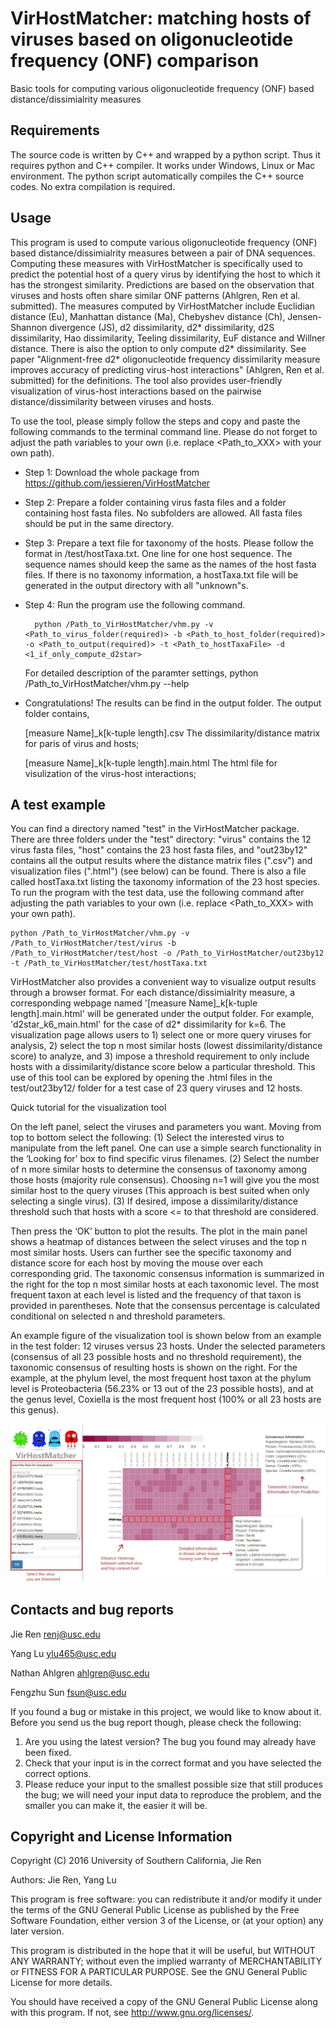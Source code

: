 VirHostMatcher: matching hosts of viruses based on oligonucleotide frequency (ONF) comparison
===========

Basic tools for computing various oligonucleotide frequency (ONF) based distance/dissimialrity measures


Requirements
---------------

The source code is written by C++ and wrapped by a python script. Thus it requires python and C++ compiler. It works under Windows, Linux or Mac environment. The python script automatically compiles the C++ source codes. No extra compilation is required.  


Usage
---------------

This program is used to compute various oligonucleotide frequency (ONF) based distance/dissimialrity measures between a pair of DNA sequences. Computing these measures with VirHostMatcher is specifically used to predict the potential host of a query virus by identifying the host to which it has the strongest similarity. Predictions are based on the observation that viruses and hosts often share similar ONF patterns (Ahlgren, Ren et al. submitted). The measures computed by VirHostMatcher include Euclidian distance (Eu), Manhattan distance (Ma), Chebyshev distance (Ch), Jensen-Shannon divergence (JS), d2 dissimilarity, d2\* dissimilarity, d2S dissimilarity, Hao dissimilarity, Teeling dissimilarity, EuF distance and Willner distance. There is also the option to only compute d2* dissimilarity. See paper "Alignment-free d2\* oligonucleotide frequency dissimilarity measure improves accuracy of predicting virus-host interactions" (Ahlgren, Ren et al. submitted) for the definitions. The tool also provides user-friendly visualization of virus-host interactions based on the pairwise distance/dissimilarity between viruses and hosts. 

To use the tool, please simply follow the steps and copy and paste the following commands to the terminal command line. Please do not forget to adjust the path variables to your own (i.e. replace \<Path_to_XXX\> with your own path). 

* Step 1: Download the whole package from https://github.com/jessieren/VirHostMatcher

* Step 2: Prepare a folder containing virus fasta files and a folder containing host fasta files. No subfolders are allowed. All fasta files should be put in the same directory.

* Step 3: Prepare a text file for taxonomy of the hosts. Please follow the format in /test/hostTaxa.txt. One line for one host sequence. The sequence names should keep the same as the names of the host fasta files. 
	If there is no taxonomy information, a hostTaxa.txt file will be generated in the output directory with all "unknown"s.

* Step 4: Run the program use the following command. 

		python /Path_to_VirHostMatcher/vhm.py -v <Path_to_virus_folder(required)> -b <Path_to_host_folder(required)> -o <Path_to_output(required)> -t <Path_to_hostTaxaFile> -d <1_if_only_compute_d2star>

	For detailed description of the paramter settings,
		python /Path_to_VirHostMatcher/vhm.py --help 

* Congratulations! The results can be find in the output folder. The output folder contains,

	[measure Name]_k[k-tuple length].csv	The dissimilarity/distance matrix for paris of virus and hosts;

	[measure Name]_k[k-tuple length].main.html	The html file for visulization of the virus-host interactions;
	

A test example
---------------

You can find a directory named "test" in the VirHostMatcher package. There are three folders under the "test" directory: "virus" contains the 12 virus fasta files, "host" contains the 23 host fasta files, and "out23by12" contains all the output results where the distance matrix files (".csv") and visualization files (".html") (see below) can be found. There is also a file called hostTaxa.txt listing the taxonomy information of the 23 host species. To run the program with the test data, use the following command after adjusting the path variables to your own (i.e. replace \<Path_to_XXX\> with your own path). 

	python /Path_to_VirHostMatcher/vhm.py -v /Path_to_VirHostMatcher/test/virus -b /Path_to_VirHostMatcher/test/host -o /Path_to_VirHostMatcher/out23by12 -t /Path_to_VirHostMatcher/test/hostTaxa.txt


VirHostMatcher also provides a convenient way to visualize output results through a browser format. For each distance/dissimialrity measure, a corresponding webpage named '[measure Name]_k[k-tuple length].main.html' will be generated under the output folder. For example, 'd2star_k6_main.html' for the case of d2* dissimilarity for k=6. The visualization page allows users to 1) select one or more query viruses for analysis, 2) select the top n most similar hosts (lowest dissimilarity/distance score) to analyze, and 3) impose a threshold requirement to only include hosts with a dissimilarity/distance score below a particular threshold.
This use of this tool can be explored by opening the .html files in the test/out23by12/ folder for a test case of 23 query viruses and 12 hosts.

Quick tutorial for the visualization tool

On the left panel, select the viruses and parameters you want. Moving from top to bottom select the following:
(1) Select the interested virus to manipulate from the left panel. One can use a simple search functionality in the ‘Looking for’ box to find specific virus filenames.
(2) Select the number of n more similar hosts to determine the consensus of taxonomy among those hosts (majority rule consensus). Choosing n=1 will give you the most similar host to the query viruses (This approach is best suited when only selecting a single virus).
(3) If desired, impose a dissimilarity/distance threshold such that hosts with a score <= to that threshold are considered.

Then press the ‘OK’ button to plot the results. The plot in the main panel shows a heatmap of distances between the select viruses and the top n most similar hosts. Users can further see the specific taxonomy and distance score for each host by moving the mouse over each corresponding grid. The taxonomic consensus information is summarized in the right for the top n most similar hosts at each taxonomic level. The most frequent taxon at each level is listed and the frequency of that taxon is provided in parentheses. Note that the consensus percentage is calculated conditional on selected n and threshold parameters.

An example figure of the visualization tool is shown below from an example in the test folder: 12 viruses versus 23 hosts. Under the selected parameters (consensus of all 23 possible hosts and no threshold requirement), the taxonomic consensus of resulting hosts is shown on the right. For the example, at the phylum level, the most frequent host taxon at the phylum level is Proteobacteria (56.23% or 13 out of the 23 possible hosts), and at the genus level, Coxiella is the most frequent host (100% or all 23 hosts are this genus).


<p align="center">
  <img src="snapshot.jpg"/>
</p>
	
Contacts and bug reports
------------------------
Jie Ren
renj@usc.edu

Yang Lu
ylu465@usc.edu 

Nathan Ahlgren
ahlgren@usc.edu 

Fengzhu Sun
fsun@usc.edu

If you found a bug or mistake in this project, we would like to know about it.
Before you send us the bug report though, please check the following:

1. Are you using the latest version? The bug you found may already have been
fixed.
2. Check that your input is in the correct format and you have selected the
correct options.
3. Please reduce your input to the smallest possible size that still produces
the bug; we will need your input data to reproduce the problem, and the
smaller you can make it, the easier it will be.


Copyright and License Information
---------------------------------
Copyright (C) 2016 University of Southern California, Jie Ren

Authors: Jie Ren, Yang Lu

This program is free software: you can redistribute it and/or modify it under
the terms of the GNU General Public License as published by the Free Software
Foundation, either version 3 of the License, or (at your option) any later
version.

This program is distributed in the hope that it will be useful, but WITHOUT
ANY WARRANTY; without even the implied warranty of MERCHANTABILITY or FITNESS
FOR A PARTICULAR PURPOSE. See the GNU General Public License for more details.

You should have received a copy of the GNU General Public License along with
this program. If not, see http://www.gnu.org/licenses/.
